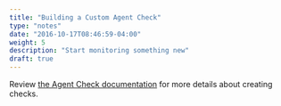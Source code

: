 ```yaml
---
title: "Building a Custom Agent Check"
type: "notes"
date: "2016-10-17T08:46:59-04:00"
weight: 5
description: "Start monitoring something new"
draft: true
---
```


Review [the Agent Check documentation](http://docs.datadoghq.com/guides/agent_checks/) for more details about creating checks.
